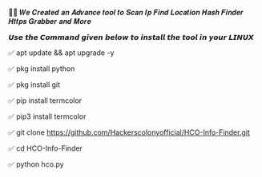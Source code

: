  

📢📢 𝑾𝒆 𝑪𝒓𝒆𝒂𝒕𝒆𝒅 𝒂𝒏 𝑨𝒅𝒗𝒂𝒏𝒄𝒆 𝒕𝒐𝒐𝒍 𝒕𝒐 𝑺𝒄𝒂𝒏 𝑰𝒑 𝑭𝒊𝒏𝒅 𝑳𝒐𝒄𝒂𝒕𝒊𝒐𝒏
𝑯𝒂𝒔𝒉 𝑭𝒊𝒏𝒅𝒆𝒓 𝑯𝒕𝒕𝒑𝒔 𝑮𝒓𝒂𝒃𝒃𝒆𝒓 𝒂𝒏𝒅 𝑴𝒐𝒓𝒆 

𝙐𝙨𝙚 𝙩𝙝𝙚 𝘾𝙤𝙢𝙢𝙖𝙣𝙙 𝙜𝙞𝙫𝙚𝙣 𝙗𝙚𝙡𝙤𝙬 𝙩𝙤 𝙞𝙣𝙨𝙩𝙖𝙡𝙡 𝙩𝙝𝙚 𝙩𝙤𝙤𝙡 𝙞𝙣
𝙮𝙤𝙪𝙧 𝙇𝙄𝙉𝙐𝙓 

✅ apt update && apt upgrade -y

✅ pkg install python

✅ pkg install git

✅ pip install termcolor

✅ pip3 install termcolor

✅ git clone https://github.com/Hackerscolonyofficial/HCO-Info-Finder.git

✅ cd HCO-Info-Finder

✅ python hco.py



